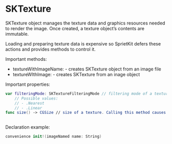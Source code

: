 # SKTexture

SKTexture object manages the texture data and graphics resources needed to render the image. Once created, a texture object’s contents are immutable.

Loading and preparing texture data is expensive so SprietKit defers these actions and provides methods to control it.

Important methods:
* textureWithImageName: - creates SKTexture object from an image file
* textureWIthImage: - creates SKTexture from an inage object

Important properties:
```swift
var filteringMode: SKTextureFilteringMode // filtering mode of a texture
    // Possible values: 
    // - .Nearest
    // - .Linear
func size() -> CGSize // size of a texture. Calling this method causes an image file to load from file
    
```

Declaration example:
```swift 
convenience init!(imageNamed name: String)
```


